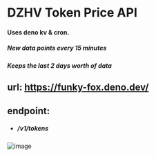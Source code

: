 # DZHV Token Price API
#### Uses deno kv & cron.
##### New data points every 15 minutes
##### Keeps the last 2 days worth of data


## url: https://funky-fox.deno.dev/

## endpoint: 
- ##### /v1/tokens
![image](https://github.com/corvardt/DZHV-Deno-API-Beta/assets/124924375/ff4d53bf-5670-46a7-9ad6-2b675e45b9ed)
